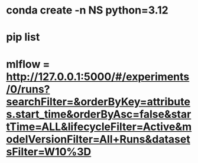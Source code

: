 # conda create -n NS python=3.12
# pip list 
# mlflow = http://127.0.0.1:5000/#/experiments/0/runs?searchFilter=&orderByKey=attributes.start_time&orderByAsc=false&startTime=ALL&lifecycleFilter=Active&modelVersionFilter=All+Runs&datasetsFilter=W10%3D
